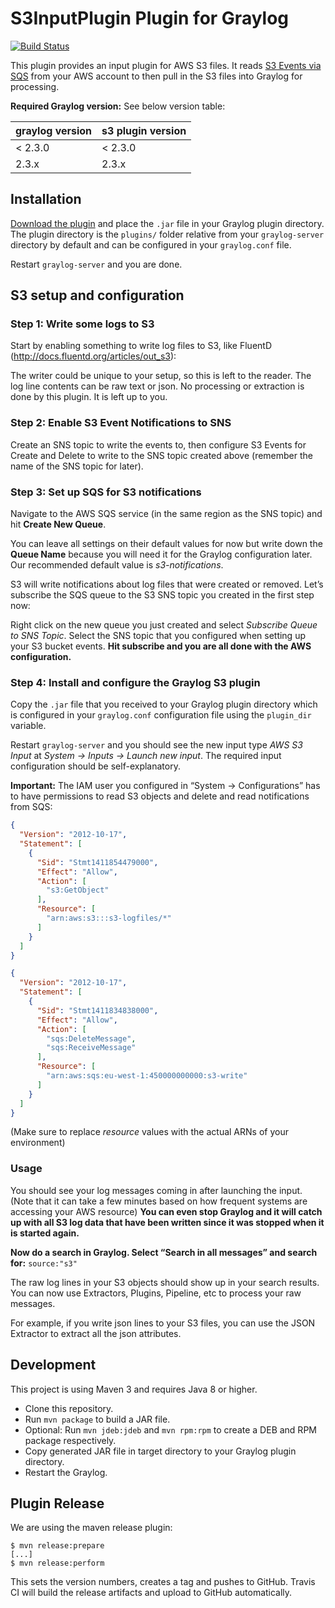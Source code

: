 # S3InputPlugin Plugin for Graylog

[![Build Status](https://travis-ci.org/sherzberg/graylog-plugin-s3.svg?branch=master)](https://travis-ci.org/sherzberg/graylog-plugin-s3)

This plugin provides an input plugin for AWS S3 files. It reads [S3 Events via SQS](http://docs.aws.amazon.com/AmazonS3/latest/dev/NotificationHowTo.html) from your AWS account to then pull in the S3 files into Graylog for processing.

**Required Graylog version:** See below version table:

|graylog version|s3 plugin version|
|---|---|
|< 2.3.0|< 2.3.0|
|2.3.x|2.3.x|

## Installation

[Download the plugin](https://github.com/https://github.com/sherzberg/graylog-plugin-s3/releases)
and place the `.jar` file in your Graylog plugin directory. The plugin directory
is the `plugins/` folder relative from your `graylog-server` directory by default
and can be configured in your `graylog.conf` file.

Restart `graylog-server` and you are done.

## S3 setup and configuration

### Step 1: Write some logs to S3

Start by enabling something to write log files to S3, like FluentD (http://docs.fluentd.org/articles/out_s3):

The writer could be unique to your setup, so this is left to the reader. The log line contents can be raw text or json. No processing or extraction is done by this plugin. It is left up to you.

### Step 2: Enable S3 Event Notifications to SNS

Create an SNS topic to write the events to, then configure S3 Events for Create and Delete to write to the SNS topic created above (remember the name of the SNS topic for later).

### Step 3: Set up SQS for S3 notifications

Navigate to the AWS SQS service (in the same region as the SNS topic) and hit **Create New Queue**.

You can leave all settings on their default values for now but write down the **Queue Name** because you will need it for the Graylog configuration later. Our recommended default value is *s3-notifications*.

S3 will write notifications about log files that were created or removed. Let’s subscribe the SQS queue to the S3 SNS topic you created in the first step now:

Right click on the new queue you just created and select *Subscribe Queue to SNS Topic*. Select the SNS topic that you configured when setting up your S3 bucket events. **Hit subscribe and you are all done with the AWS configuration.**

### Step 4: Install and configure the Graylog S3 plugin

Copy the `.jar` file that you received to your Graylog plugin directory which is configured in your `graylog.conf` configuration file using the `plugin_dir` variable.

Restart `graylog-server` and you should see the new input type *AWS S3 Input* at *System -> Inputs -> Launch new input*. The required input configuration should be self-explanatory.

**Important:** The IAM user you configured in “System -> Configurations” has to have permissions to read S3 objects and delete and read notifications from SQS:

```json
{
  "Version": "2012-10-17",
  "Statement": [
    {
      "Sid": "Stmt1411854479000",
      "Effect": "Allow",
      "Action": [
        "s3:GetObject"
      ],
      "Resource": [
        "arn:aws:s3:::s3-logfiles/*"
      ]
    }
  ]
}
```

```json
{
  "Version": "2012-10-17",
  "Statement": [
    {
      "Sid": "Stmt1411834838000",
      "Effect": "Allow",
      "Action": [
        "sqs:DeleteMessage",
        "sqs:ReceiveMessage"
      ],
      "Resource": [
        "arn:aws:sqs:eu-west-1:450000000000:s3-write"
      ]
    }
  ]
}
```

(Make sure to replace *resource* values with the actual ARNs of your environment)

### Usage

You should see your log messages coming in after launching the input. (Note that it can take a few minutes based on how frequent systems are accessing your AWS resource) **You can even stop Graylog and it will catch up with all S3 log data that have been written since it was stopped when it is started again.**

**Now do a search in Graylog. Select “Search in all messages” and search for:** `source:"s3"`

The raw log lines in your S3 objects should show up in your search results. You can now use Extractors, Plugins, Pipeline, etc to process your raw messages.

For example, if you write json lines to your S3 files, you can use the JSON Extractor to extract all the json attributes.


## Development

This project is using Maven 3 and requires Java 8 or higher.

* Clone this repository.
* Run `mvn package` to build a JAR file.
* Optional: Run `mvn jdeb:jdeb` and `mvn rpm:rpm` to create a DEB and RPM package respectively.
* Copy generated JAR file in target directory to your Graylog plugin directory.
* Restart the Graylog.

## Plugin Release


We are using the maven release plugin:

```
$ mvn release:prepare
[...]
$ mvn release:perform
```

This sets the version numbers, creates a tag and pushes to GitHub. Travis CI will build the release artifacts and upload to GitHub automatically.
